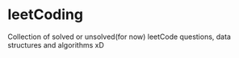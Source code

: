 # leetCoding
Collection of solved or unsolved(for now) leetCode questions, data structures and algorithms xD
